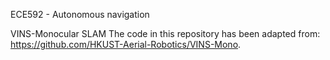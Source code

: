 ECE592 - Autonomous navigation

VINS-Monocular SLAM
The code in this repository has been adapted from:
https://github.com/HKUST-Aerial-Robotics/VINS-Mono.
